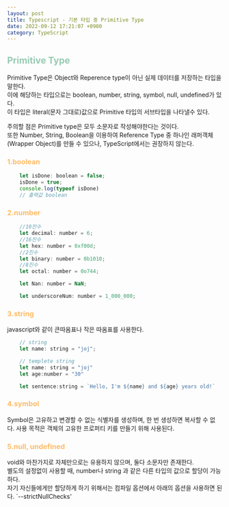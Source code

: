 ```yaml
---
layout: post
title: Typescript - 기본 타입 중 Primitive Type
date: 2022-09-12 17:21:07 +0900
category: TypeScript
---
```


## <span style="color:#97cab3;font-weight:bold">Primitive Type</span>
Primitive Type은 Object와 Reperence type이 아닌 실제 데이터를 저장하는 타입을 말한다.  
이에 해당하는 타입으로는 boolean, number, string, symbol, null, undefined가 있다.  
이 타입은 literal(문자 그대로)값으로 Primitive 타입의 서브타입을 나타낼수 있다.

주의할 점은 Primitive type은 모두 소문자로 작성해야한다는 것이다.  
또한 Number, String, Boolean을 이용하여 Reference Type 중 하나인 래퍼객체(Wrapper Object)를 만들 수 있으나, TypeScript에서는 권장하지 않는다.

### <span style="color:#febc68;font-weight:bold">1.boolean</span>

```javascript
    let isDone: boolean = false;
    isDone = true;
    console.log(typeof isDone)
    // 출력값 boolean
```
### <span style="color:#febc68;font-weight:bold">2.number</span>
```javascript
    //10진수
    let decimal: number = 6;
    //16진수
    let hex: number = 0xf00d;
    //2진수
    let binary: number = 0b1010;
    //8진수
    let octal: number = 0o744;

    let Nan: number = NaN;

    let underscoreNum: number = 1_000_000;
```

### <span style="color:#febc68;font-weight:bold">3.string</span>
javascript와 같이 큰따옴표나 작은 따옴표를 사용한다.
```javascript
    // string 
    let name: string = "joj";

    // templete string
    let name: string = "joj"
    let age:number = "30"

    let sentence:string = `Hello, I'm ${name} and ${age} years old!`
```
### <span style="color:#febc68;font-weight:bold">4.symbol</span>
Symbol은 고유하고 변경할 수 없는 식별자를 생성하며, 한 번 생성하면 복사할 수 없다.
사용 목적은 객체의 고유한 프로퍼티 키를 만들기 위해 사용된다.
  
### <span style="color:#febc68;font-weight:bold">5.null, undefined</span>
void와 마찬가지로 자체만으로는 유용하지 않으며, 둘다 소문자만 존재한다.  
별도의 설정없이 사용할 때, number나 string 과 같은 다른 타입의 값으로 할당이 가능하다.  
자기 자신들에게만 할당하게 하기 위해서는 컴파일 옵션에서 아래의 옵션을 사용하면 된다.
 `--strictNullChecks'